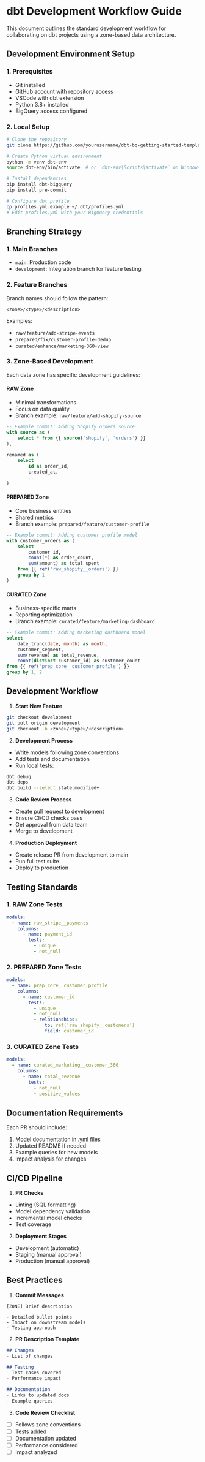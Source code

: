 # dbt Development Workflow Guide

This document outlines the standard development workflow for collaborating on dbt projects using a zone-based data architecture.

## Development Environment Setup

### 1. Prerequisites
- Git installed
- GitHub account with repository access
- VSCode with dbt extension
- Python 3.8+ installed
- BigQuery access configured

### 2. Local Setup
```bash
# Clone the repository
git clone https://github.com/yourusername/dbt-bq-getting-started-template.git

# Create Python virtual environment
python -m venv dbt-env
source dbt-env/bin/activate  # or `dbt-env\Scripts\activate` on Windows

# Install dependencies
pip install dbt-bigquery
pip install pre-commit

# Configure dbt profile
cp profiles.yml.example ~/.dbt/profiles.yml
# Edit profiles.yml with your BigQuery credentials
```

## Branching Strategy

### 1. Main Branches
- `main`: Production code
- `development`: Integration branch for feature testing

### 2. Feature Branches
Branch names should follow the pattern:
```
<zone>/<type>/<description>
```

Examples:
- `raw/feature/add-stripe-events`
- `prepared/fix/customer-profile-dedup`
- `curated/enhance/marketing-360-view`

### 3. Zone-Based Development
Each data zone has specific development guidelines:

#### RAW Zone
- Minimal transformations
- Focus on data quality
- Branch example: `raw/feature/add-shopify-source`

```sql
-- Example commit: Adding Shopify orders source
with source as (
    select * from {{ source('shopify', 'orders') }}
),

renamed as (
    select
        id as order_id,
        created_at,
        ...
)
```

#### PREPARED Zone
- Core business entities
- Shared metrics
- Branch example: `prepared/feature/customer-profile`

```sql
-- Example commit: Adding customer profile model
with customer_orders as (
    select
        customer_id,
        count(*) as order_count,
        sum(amount) as total_spent
    from {{ ref('raw_shopify__orders') }}
    group by 1
)
```

#### CURATED Zone
- Business-specific marts
- Reporting optimization
- Branch example: `curated/feature/marketing-dashboard`

```sql
-- Example commit: Adding marketing dashboard model
select
    date_trunc(date, month) as month,
    customer_segment,
    sum(revenue) as total_revenue,
    count(distinct customer_id) as customer_count
from {{ ref('prep_core__customer_profile') }}
group by 1, 2
```

## Development Workflow

1. **Start New Feature**
```bash
git checkout development
git pull origin development
git checkout -b <zone>/<type>/<description>
```

2. **Development Process**
- Write models following zone conventions
- Add tests and documentation
- Run local tests:
```bash
dbt debug
dbt deps
dbt build --select state:modified+
```

3. **Code Review Process**
- Create pull request to development
- Ensure CI/CD checks pass
- Get approval from data team
- Merge to development

4. **Production Deployment**
- Create release PR from development to main
- Run full test suite
- Deploy to production

## Testing Standards

### 1. RAW Zone Tests
```yaml
models:
  - name: raw_stripe__payments
    columns:
      - name: payment_id
        tests:
          - unique
          - not_null
```

### 2. PREPARED Zone Tests
```yaml
models:
  - name: prep_core__customer_profile
    columns:
      - name: customer_id
        tests:
          - unique
          - not_null
          - relationships:
              to: ref('raw_shopify__customers')
              field: customer_id
```

### 3. CURATED Zone Tests
```yaml
models:
  - name: curated_marketing__customer_360
    columns:
      - name: total_revenue
        tests:
          - not_null
          - positive_values
```

## Documentation Requirements

Each PR should include:
1. Model documentation in .yml files
2. Updated README if needed
3. Example queries for new models
4. Impact analysis for changes

## CI/CD Pipeline

1. **PR Checks**
- Linting (SQL formatting)
- Model dependency validation
- Incremental model checks
- Test coverage

2. **Deployment Stages**
- Development (automatic)
- Staging (manual approval)
- Production (manual approval)

## Best Practices

1. **Commit Messages**
```
[ZONE] Brief description

- Detailed bullet points
- Impact on downstream models
- Testing approach
```

2. **PR Description Template**
```markdown
## Changes
- List of changes

## Testing
- Test cases covered
- Performance impact

## Documentation
- Links to updated docs
- Example queries
```

3. **Code Review Checklist**
- [ ] Follows zone conventions
- [ ] Tests added
- [ ] Documentation updated
- [ ] Performance considered
- [ ] Impact analyzed
